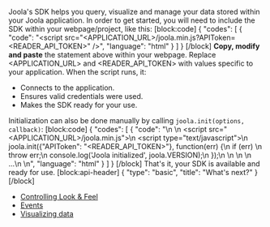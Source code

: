 Joola's SDK helps you query, visualize and manage your data stored within your Joola application.
In order to get started, you will need to include the SDK within your webpage/project, like this:
[block:code]
{
  "codes": [
    {
      "code": "<script src=\"<APPLICATION_URL>/joola.min.js?APIToken=<READER_API_TOKEN>\" />",
      "language": "html"
    }
  ]
}
[/block]
**Copy, modify and paste** the statement above within your webpage. Replace <APPLICATION_URL> and <READER_API_TOKEN> with values specific to your application.
When the script runs, it:
- Connects to the application.
- Ensures valid credentials were used. 
- Makes the SDK ready for your use. 
 
Initialization can also be done manually by calling `joola.init(options, callback)`:
[block:code]
{
  "codes": [
    {
      "code": "<html>\n  <head>\n    <script src=\"<APPLICATION_URL>/joola.min.js\"></script>\n    <script type=\"text/javascript\">\n      joola.init({\"APIToken\": \"<READER_API_TOKEN>\"}, function(err) {\n        if (err) \n          throw err;\n        console.log('Joola initialized', joola.VERSION);\n      });\n    </script>\n  </head>\n  <body>\n    ...\n  </body>\n</html>",
      "language": "html"
    }
  ]
}
[/block]
That's it, your SDK is available and ready for use.
[block:api-header]
{
  "type": "basic",
  "title": "What's next?"
}
[/block]
- [Controlling Look & Feel]()
- [Events]()
- [Visualizing data](doc:overview)